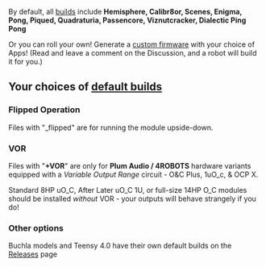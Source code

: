 By default, all [builds](https://github.com/djphazer/O_C-Phazerville/releases) include **Hemisphere, Calibr8or, Scenes, Enigma, Pong, Piqued, Quadraturia, Passencore, Viznutcracker, Dialectic Ping Pong**

Or you can roll your own! Generate a [custom firmware](https://github.com/djphazer/O_C-BenisphereSuite/discussions/38) with your choice of Apps! (Read and leave a comment on the Discussion, and a robot will build it for you.)

## Your choices of [default builds](https://github.com/djphazer/O_C-Phazerville/releases)

### Flipped Operation

Files with "_flipped" are for running the module upside-down.

### VOR

Files with "**+VOR**" are only for **Plum Audio / 4ROBOTS** hardware variants equipped with a _Variable Output Range_ circuit - O&C Plus, 1uO_c, & OCP X.

Standard 8HP uO_C, After Later uO_C 1U, or full-size 14HP O_C modules should be installed _without_ VOR - your outputs will behave strangely if you do!

### Other options

Buchla models and Teensy 4.0 have their own default builds on the [Releases](https://github.com/djphazer/O_C-Phazerville/releases) page